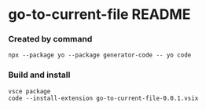 # go-to-current-file README

### Created by command
```
npx --package yo --package generator-code -- yo code
```

### Build and install
```
vsce package
code --install-extension go-to-current-file-0.0.1.vsix
```